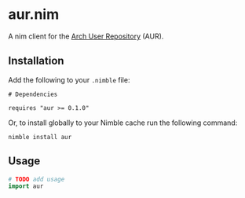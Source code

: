 # aur.nim

A nim client for the [Arch User Repository](https://aur.archlinux.org/) (AUR).

## Installation

Add the following to your `.nimble` file:

```
# Dependencies

requires "aur >= 0.1.0"
```

Or, to install globally to your Nimble cache run the following command:

```
nimble install aur
```

## Usage

```nim
# TODO add usage
import aur

```